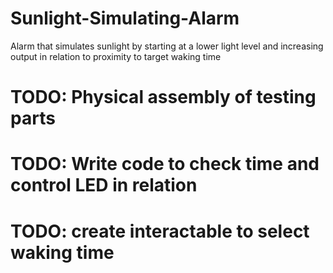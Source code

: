 # Sunlight-Simulating-Alarm
Alarm that simulates sunlight by starting at a lower light level and increasing output in relation to proximity to target waking time
# TODO: Physical assembly of testing parts
# TODO: Write code to check time and control LED in relation
# TODO: create interactable to select waking time
